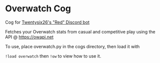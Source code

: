 # Overwatch Cog
Cog for [Twentysix26's "Red" Discord bot](https://github.com/Twentysix26/Red-DiscordBot)

Fetches your Overwatch stats from casual and competitive play using the API @ https://owapi.net

To use, place overwatch.py in the cogs directory, then load it with

`!load overwatch` then `!ow` to view how to use it.
